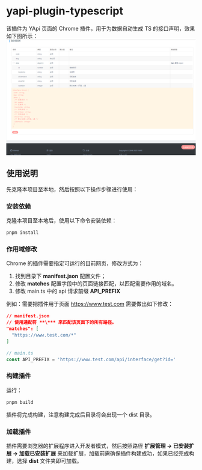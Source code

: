 # yapi-plugin-typescript

该插件为 YApi 页面的 Chrome 插件，用于为数据自动生成 TS 的接口声明，效果如下图所示：
![示例](./images/1.png)

## 使用说明
先克隆本项目至本地，然后按照以下操作步骤进行使用：

### 安装依赖
克隆本项目至本地后，使用以下命令安装依赖：
```sh
pnpm install
```
### 作用域修改
Chrome 的插件需要指定可运行的目前网页，修改方式为：
1. 找到目录下 **manifest.json** 配置文件；
2. 修改 **matches** 配置字段中的页面链接匹配，以匹配需要作用的域名。
3. 修改 main.ts 中的 api 请求前缀 **API_PREFIX**

例如：需要把插件用于页面 https://www.test.com 需要做出如下修改：
```json
// manifest.json
// 使用通配符 **\*** 来匹配该页面下的所有路径。
"matches": [
  "https://www.test.com/*"
]
```
```typescript
// main.ts
const API_PREFIX = 'https://www.test.com/api/interface/get?id='
```

### 构建插件
运行：
```sh
pnpm build
``` 
插件将完成构建，注意构建完成后目录将会出现一个 dist 目录。

### 加载插件
插件需要浏览器的扩展程序进入开发者模式，然后按照路径 **扩展管理 -> 已安装扩展 -> 加载已安装扩展** 来加载扩展，加载前需确保插件构建成功，如果已经完成构建，选择 **dist** 文件夹即可加载。



